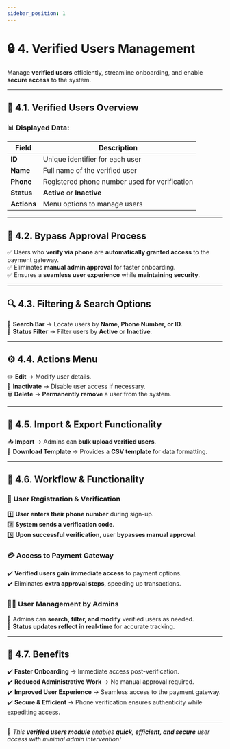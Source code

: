 ```yaml
---
sidebar_position: 1
---
```


# 🔒 4. Verified Users Management

Manage **verified users** efficiently, streamline onboarding, and enable **secure access** to the system.

---

## 📌 4.1. Verified Users Overview

### 📊 Displayed Data:

| Field       | Description                                   |
| ----------- | --------------------------------------------- |
| **ID**      | Unique identifier for each user               |
| **Name**    | Full name of the verified user                |
| **Phone**   | Registered phone number used for verification |
| **Status**  | **Active** or **Inactive**                    |
| **Actions** | Menu options to manage users                  |

---

## 🚀 4.2. Bypass Approval Process

✅ Users who **verify via phone** are **automatically granted access** to the payment gateway.  
✅ Eliminates **manual admin approval** for faster onboarding.  
✅ Ensures a **seamless user experience** while **maintaining security**.

---

## 🔍 4.3. Filtering & Search Options

🔹 **Search Bar** → Locate users by **Name, Phone Number, or ID**.  
🔹 **Status Filter** → Filter users by **Active** or **Inactive**.

---

## ⚙️ 4.4. Actions Menu

✏️ **Edit** → Modify user details.  
🚫 **Inactivate** → Disable user access if necessary.  
🗑️ **Delete** → **Permanently remove** a user from the system.

---

## 📂 4.5. Import & Export Functionality

📥 **Import** → Admins can **bulk upload verified users**.  
📄 **Download Template** → Provides a **CSV template** for data formatting.

---

## 🔗 4.6. Workflow & Functionality

### 📝 **User Registration & Verification**

1️⃣ **User enters their phone number** during sign-up.  
2️⃣ **System sends a verification code**.  
3️⃣ **Upon successful verification**, user **bypasses manual approval**.

### 💳 **Access to Payment Gateway**

✔️ **Verified users gain immediate access** to payment options.  
✔️ Eliminates **extra approval steps**, speeding up transactions.

### 👨‍💼 **User Management by Admins**

🔹 Admins can **search, filter, and modify** verified users as needed.  
🔹 **Status updates reflect in real-time** for accurate tracking.

---

## 🎯 4.7. Benefits

✔️ **Faster Onboarding** → Immediate access post-verification.  
✔️ **Reduced Administrative Work** → No manual approval required.  
✔️ **Improved User Experience** → Seamless access to the payment gateway.  
✔️ **Secure & Efficient** → Phone verification ensures authenticity while expediting access.

---

🚀 _This **verified users module** enables **quick, efficient, and secure** user access with minimal admin intervention!_
